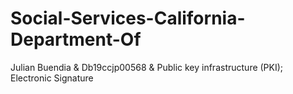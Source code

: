 # Social-Services-California-Department-Of
Julian Buendia &amp; Db19ccjp00568 &amp; 
Public key infrastructure (PKI); Electronic Signature 
